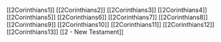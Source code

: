 [[2Corinthians1]]
[[2Corinthians2]]
[[2Corinthians3]]
[[2Corinthians4]]
[[2Corinthians5]]
[[2Corinthians6]]
[[2Corinthians7]]
[[2Corinthians8]]
[[2Corinthians9]]
[[2Corinthians10]]
[[2Corinthians11]]
[[2Corinthians12]]
[[2Corinthians13]]
[[2 - New Testament]]